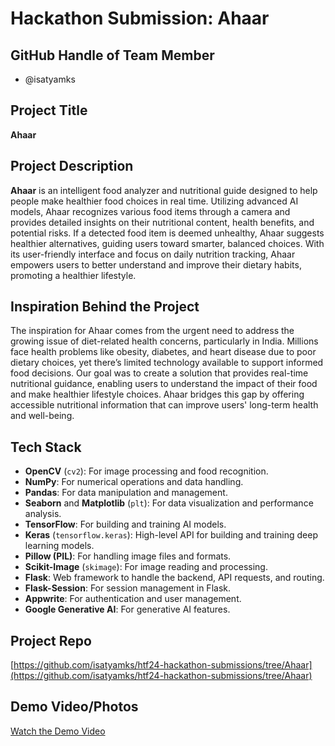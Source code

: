 # Hackathon Submission: Ahaar

## GitHub Handle of Team Member  

- @isatyamks

## Project Title  

**Ahaar**

## Project Description    

**Ahaar** is an intelligent food analyzer and nutritional guide designed to help people make healthier food choices in real time. Utilizing advanced AI models, Ahaar recognizes various food items through a camera and provides detailed insights on their nutritional content, health benefits, and potential risks. If a detected food item is deemed unhealthy, Ahaar suggests healthier alternatives, guiding users toward smarter, balanced choices. With its user-friendly interface and focus on daily nutrition tracking, Ahaar empowers users to better understand and improve their dietary habits, promoting a healthier lifestyle.

## Inspiration Behind the Project  

The inspiration for Ahaar comes from the urgent need to address the growing issue of diet-related health concerns, particularly in India. Millions face health problems like obesity, diabetes, and heart disease due to poor dietary choices, yet there’s limited technology available to support informed food decisions. Our goal was to create a solution that provides real-time nutritional guidance, enabling users to understand the impact of their food and make healthier lifestyle choices. Ahaar bridges this gap by offering accessible nutritional information that can improve users' long-term health and well-being.

## Tech Stack

- **OpenCV** (`cv2`): For image processing and food recognition.
- **NumPy**: For numerical operations and data handling.
- **Pandas**: For data manipulation and management.
- **Seaborn** and **Matplotlib** (`plt`): For data visualization and performance analysis.
- **TensorFlow**: For building and training AI models.
- **Keras** (`tensorflow.keras`): High-level API for building and training deep learning models.
- **Pillow (PIL)**: For handling image files and formats.
- **Scikit-Image** (`skimage`): For image reading and processing.
- **Flask**: Web framework to handle the backend, API requests, and routing.
- **Flask-Session**: For session management in Flask.
- **Appwrite**: For authentication and user management.
- **Google Generative AI**: For generative AI features.

## Project Repo  

[https://github.com/isatyamks/htf24-hackathon-submissions/tree/Ahaar](https://github.com/isatyamks/htf24-hackathon-submissions/tree/Ahaar)

## Demo Video/Photos  

[Watch the Demo Video](https://youtu.be/ye6rU7BnZT4)
